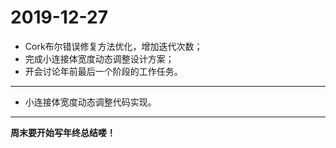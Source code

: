 # 2019-12-27

- Cork布尔错误修复方法优化，增加迭代次数；
- 完成小连接体宽度动态调整设计方案；
- 开会讨论年前最后一个阶段的工作任务。

---

- 小连接体宽度动态调整代码实现。

---

**周末要开始写年终总结喽！**